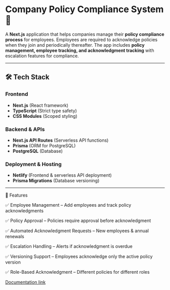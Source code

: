# **Company Policy Compliance System** 🚀  

A **Next.js** application that helps companies manage their **policy compliance process** for employees. Employees are required to acknowledge policies when they join and periodically thereafter. The app includes **policy management, employee tracking, and acknowledgment tracking** with escalation features for compliance.  

---

## **🛠️ Tech Stack**
### **Frontend**
- **Next.js** (React framework)  
- **TypeScript** (Strict type safety)  
- **CSS Modules** (Scoped styling)  

### **Backend & APIs**
- **Next.js API Routes** (Serverless API functions)  
- **Prisma** (ORM for PostgreSQL)  
- **PostgreSQL** (Database)  

### **Deployment & Hosting**
- **Netlify** (Frontend & serverless API deployment)  
- **Prisma Migrations** (Database versioning)  

---

📌 Features

✅ Employee Management – Add employees and track policy acknowledgments

✅ Policy Approval – Policies require approval before acknowledgment

✅ Automated Acknowledgment Requests – New employees & annual renewals

✅ Escalation Handling – Alerts if acknowledgment is overdue

✅ Versioning Support – Employees acknowledge only the active policy version

✅ Role-Based Acknowledgment – Different policies for different roles


[Documentation link](https://docs.google.com/document/d/1UgFN7qpVdGrDzPuNyUg97LLtxXgkvLk8vITuKfN3IxM/edit?usp=sharing)
